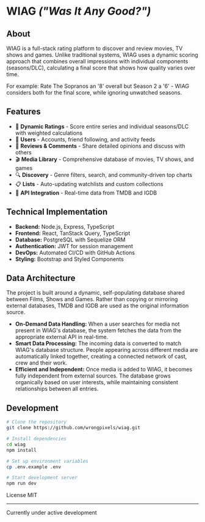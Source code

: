 # WIAG <i>("Was It Any Good?")</i>

## About 

WIAG is a full-stack rating platform to discover and review movies, TV shows and games. Unlike traditional systems, WIAG uses a dynamic scoring approach that combines overall impressions with individual components (seasons/DLC), calculating a final score that shows how quality varies over time.

For example: Rate The Sopranos an '8' overall but Season 2 a '6' - WIAG considers both for the final score, while ignoring unwatched seasons. 

## Features

- 🎯 **Dynamic Ratings** - Score entire series and individual seasons/DLC with weighted calculations
- 👤 **Users** - Accounts, friend following, and activity feeds
- 📝 **Reviews & Comments** - Share detailed opinions and discuss with others
- 🎬 **Media Library** - Comprehensive database of movies, TV shows, and games
- 🔍 **Discovery** - Genre filters, search, and community-driven top charts
- 📋 **Lists** - Auto-updating watchlists and custom collections
- 🔄 **API Integration** - Real-time data from TMDB and IGDB

## Technical Implementation

- **Backend:** Node.js, Express, TypeScript
- **Frontend:** React, TanStack Query, TypeScript
- **Database:** PostgreSQL with Sequelize ORM
- **Authentication:** JWT for session management
- **DevOps:** Automated CI/CD with GitHub Actions
- **Styling:** Bootstrap and Styled Components

## Data Architecture

The project is built around a dynamic, self-populating database shared between Films, Shows and Games. Rather than copying or mirroring external databases, TMDB and IGDB are used as the original information source.

- **On-Demand Data Handling:** When a user searches for media not present in WIAG's database, the system fetches the data from the appropriate external API in real-time.
- **Smart Data Processing:** The incoming data is converted to match WIAG's database structure. People appearing across different media are automatically linked together, creating a connected network of cast, crew and their work.
- **Efficient and Independent:** Once media is added to WIAG, it becomes fully independent from external sources. The database grows organically based on user interests, while maintaining consistent relationships between all entries.

## Development

```bash
# Clone the repository
git clone https://github.com/wrongpixels/wiag.git

# Install dependencies
cd wiag
npm install

# Set up environment variables
cp .env.example .env

# Start development server
npm run dev
```

License
MIT

---

Currently under active development
